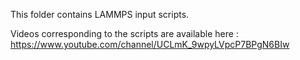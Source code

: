 This folder contains LAMMPS input scripts.

Videos corresponding to the scripts are available here : https://www.youtube.com/channel/UCLmK_9wpyLVpcP7BPgN6BIw 
